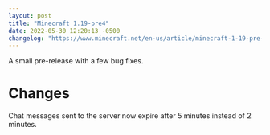 ```yaml
---
layout: post
title: "Minecraft 1.19-pre4"
date: 2022-05-30 12:20:13 -0500
changelog: "https://www.minecraft.net/en-us/article/minecraft-1-19-pre-release-4"
---
```


A small pre-release with a few bug fixes.

# Changes

Chat messages sent to the server now expire after 5 minutes instead of 2 minutes.

